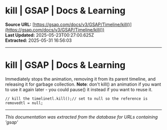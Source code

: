 # kill | GSAP | Docs & Learning

**Source URL:** [https://gsap.com/docs/v3/GSAP/Timeline/kill()](https://gsap.com/docs/v3/GSAP/Timeline/kill())  
**Last Updated:** 2025-05-23T00:27:00.625Z  
**Extracted:** 2025-05-31 16:56:03

---

# kill | GSAP | Docs & Learning

Immediately stops the animation, removing it from its parent timeline, and releasing it for garbage collection. **Note**: don't kill() an animation if you want to use it again later - you could pause() it instead if you want to reuse it.

```
// kill the timelinetl.kill();// set to null so the reference is removedtl = null;
```

---

*This documentation was extracted from the database for URLs containing 'gsap'*
